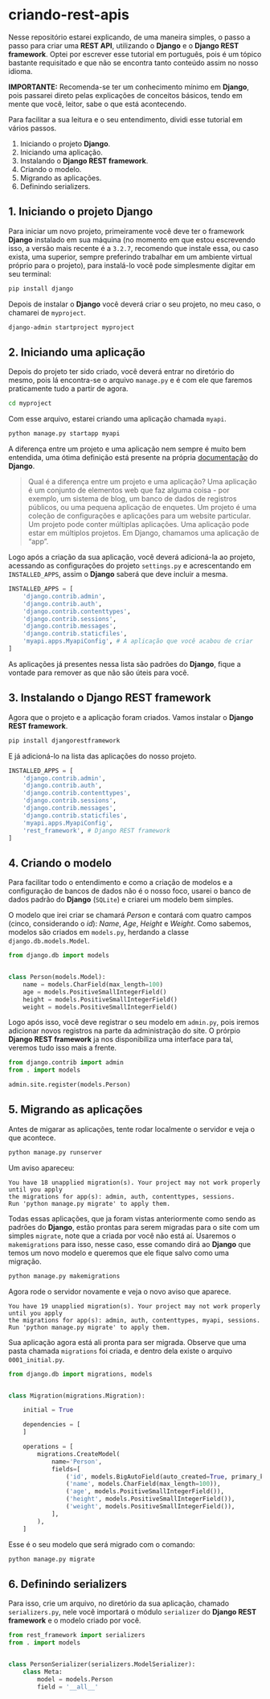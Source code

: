 # criando-rest-apis

Nesse repositório estarei explicando, de uma maneira simples, o passo a passo para criar uma **REST API**, utilizando o **Django** e o **Django REST framework**. Optei por escrever esse tutorial em português, pois é um tópico bastante requisitado e que não se encontra tanto conteúdo assim no nosso idioma. 

**IMPORTANTE:** Recomenda-se ter um conhecimento mínimo em **Django**, pois passarei direto pelas explicações de conceitos básicos, tendo em mente que você, leitor, sabe o que está acontecendo.

Para facilitar a sua leitura e o seu entendimento, dividi esse tutorial em vários passos.

1. Iniciando o projeto **Django**.
2. Iniciando uma aplicação.
3. Instalando o **Django REST framework**.
4. Criando o modelo.
5. Migrando as aplicações.
6. Definindo serializers.

## 1. Iniciando o projeto Django

Para iniciar um novo projeto, primeiramente você deve ter o framework **Django** instalado em sua máquina (no momento em que estou escrevendo isso, a versão mais recente é a `3.2.7`, recomendo que instale essa, ou caso exista, uma superior, sempre preferindo trabalhar em um ambiente virtual próprio para o projeto), para instalá-lo você pode simplesmente digitar em seu terminal:

```sh
pip install django
```

Depois de instalar o **Django** você deverá criar o seu projeto, no meu caso, o chamarei de `myproject`. 

```sh
django-admin startproject myproject
```

## 2. Iniciando uma aplicação

Depois do projeto ter sido criado, você deverá entrar no diretório do mesmo, pois lá encontra-se o arquivo `manage.py` e é com ele que faremos praticamente tudo a partir de agora.

```sh
cd myproject
```

Com esse arquivo, estarei criando uma aplicação chamada `myapi`.


```sh
python manage.py startapp myapi
```

A diferença entre um projeto e uma aplicação nem sempre é muito bem entendida, uma ótima definição está presente na própria [documentação](https://docs.djangoproject.com/pt-br/3.2/intro/tutorial01/#write-your-first-view) do **Django**.

> Qual é a diferença entre um projeto e uma aplicação? Uma aplicação é um conjunto de elementos web que faz alguma coisa - por exemplo, um sistema de blog, um banco de dados de registros públicos, ou uma pequena aplicação de enquetes. Um projeto é uma coleção de configurações e aplicações para um website particular. Um projeto pode conter múltiplas aplicações. Uma aplicação pode estar em múltiplos projetos. Em Django, chamamos uma aplicação de “app”.

Logo após a criação da sua aplicação, você deverá adicioná-la ao projeto, acessando as configurações do projeto `settings.py` e acrescentando em `INSTALLED_APPS`, assim o **Django** saberá que deve incluir a mesma.

```python
INSTALLED_APPS = [
    'django.contrib.admin',
    'django.contrib.auth',
    'django.contrib.contenttypes',
    'django.contrib.sessions',
    'django.contrib.messages',
    'django.contrib.staticfiles',
    'myapi.apps.MyapiConfig', # A aplicação que você acabou de criar
]
```

As aplicações já presentes nessa lista são padrões do **Django**, fique a vontade para remover as que não são úteis para você.

## 3. Instalando o Django REST framework

Agora que o projeto e a aplicação foram criados. Vamos instalar o **Django REST framework**.

```sh
pip install djangorestframework
```

E já adicioná-lo na lista das aplicações do nosso projeto.

```python
INSTALLED_APPS = [
    'django.contrib.admin',
    'django.contrib.auth',
    'django.contrib.contenttypes',
    'django.contrib.sessions',
    'django.contrib.messages',
    'django.contrib.staticfiles',
    'myapi.apps.MyapiConfig',
    'rest_framework', # Django REST framework
]
```

## 4. Criando o modelo

Para facilitar todo o entendimento e como a criação de modelos e a configuração de bancos de dados não é o nosso foco, usarei o banco de dados padrão do **Django** (`SQLite`) e criarei um modelo bem simples.

O modelo que irei criar se chamará *Person* e contará com quatro campos (cinco, considerando o *id*): *Name*, *Age*, *Height* e *Weight*. Como sabemos, modelos são criados em `models.py`, herdando a classe `django.db.models.Model`.

```python
from django.db import models


class Person(models.Model):
    name = models.CharField(max_length=100)
    age = models.PositiveSmallIntegerField()
    height = models.PositiveSmallIntegerField()
    weight = models.PositiveSmallIntegerField()
```

Logo após isso, você deve registrar o seu modelo em `admin.py`, pois iremos adicionar novos registros na parte da administração do site. O prórpio **Django REST framework** ja nos disponibiliza uma interface para tal, veremos tudo isso mais a frente.

```python
from django.contrib import admin
from . import models

admin.site.register(models.Person)
```

## 5. Migrando as aplicações

Antes de migarar as aplicações, tente rodar localmente o servidor e veja o que acontece.

```sh
python manage.py runserver
```

Um aviso apareceu:

```text
You have 18 unapplied migration(s). Your project may not work properly until you apply
the migrations for app(s): admin, auth, contenttypes, sessions.
Run 'python manage.py migrate' to apply them.
```

Todas essas aplicações, que ja foram vistas anteriormente como sendo as padrões do **Django**, estão prontas para serem migradas para o site com um simples `migrate`, note que a criada por você não está aí. Usaremos o `makemigrations` para isso, nesse caso, esse comando dirá ao **Django** que temos um novo modelo e queremos que ele fique salvo como uma migração.

```sh
python manage.py makemigrations
```

Agora rode o servidor novamente e veja o novo aviso que aparece.

```text
You have 19 unapplied migration(s). Your project may not work properly until you apply
the migrations for app(s): admin, auth, contenttypes, myapi, sessions.
Run 'python manage.py migrate' to apply them.
```

Sua aplicação agora está ali pronta para ser migrada. Observe que uma pasta chamada `migrations` foi criada, e dentro dela existe o arquivo `0001_initial.py`.

```python
from django.db import migrations, models


class Migration(migrations.Migration):

    initial = True

    dependencies = [
    ]

    operations = [
        migrations.CreateModel(
            name='Person',
            fields=[
                ('id', models.BigAutoField(auto_created=True, primary_key=True, serialize=False, verbose_name='ID')),
                ('name', models.CharField(max_length=100)),
                ('age', models.PositiveSmallIntegerField()),
                ('height', models.PositiveSmallIntegerField()),
                ('weight', models.PositiveSmallIntegerField()),
            ],
        ),
    ]
```

Esse é o seu modelo que será migrado com o comando:

```sh
python manage.py migrate
```
## 6. Definindo serializers

Para isso, crie um arquivo, no diretório da sua aplicação, chamado `serializers.py`, nele você importará o módulo `serializer` do **Django REST framework** e o modelo criado por você.

```python
from rest_framework import serializers
from . import models


class PersonSerializer(serializers.ModelSerializer):
    class Meta:
        model = models.Person
        field = '__all__'
```

